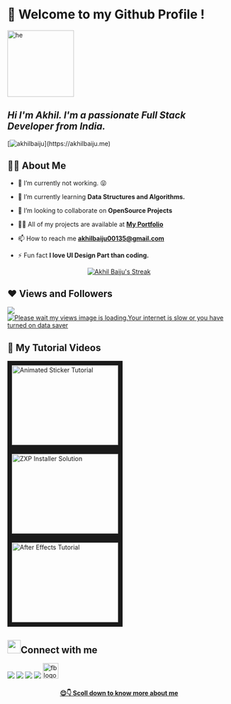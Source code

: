 # :trident: Welcome to my Github Profile !
<img src="https://i.ibb.co/7pLcTnJ/adada.gif" width="150" alt="he">

##   *Hi I'm Akhil. I'm a passionate Full Stack Developer from India.*

[![akhilbaiju](https://readme-typing-svg.herokuapp.com?color=%2300E6FE&lines=Experienced+UI+%2F+UX+Designer;Passionate+about+Technology;Pro+in+Build++from+Scratch;Visit+:+www.akhilbaiju.me;Scroll+down+to+know+more...)](https://akhilbaiju.me)

## 🙋‍♂️ About Me

- 🔭 I’m currently not working. :stuck_out_tongue_closed_eyes: 

- 🌱 I’m currently learning **Data Structures and Algorithms.**

- 👯 I’m looking to collaborate on **OpenSource Projects**

- 👨‍💻 All of my projects are available at **[My Portfolio](https://github.com/akhilbaiju)**

- 📫 How to reach me **akhilbaiju00135@gmail.com**

- ⚡ Fun fact **I love UI Design Part than coding.**

<p align="center">
    <a href="https://github.com/akhilbaiju/github-readme-streak-stats">
        <img title="Akhil is a legend" alt="Akhil Baiju's Streak" src="https://github-readme-streak-stats.herokuapp.com/?user=akhilbaiju&theme=black-ice&hide_border=true&stroke=0000&background=060A0CD0"/>
    </a>
</p>


## ❤ Views and Followers
<a href="https://github.com/akhilbaiju/github-profile-views-counter">
    <img src="https://komarev.com/ghpvc/?username=akhilbaiju">
</a>
<a href="https://github.com/akhilbaiju?tab=followers"><img src="https://img.shields.io/github/followers/akhilbaiju?label=Followers&style=social" alt="Please wait my views image is loading.Your internet is slow or you have turned on data saver"></a>


## 🎪 My Tutorial Videos

<a href="http://www.youtube.com/watch?feature=player_embedded&v=Pcu5RiQnAX4
" target="_blank"><img src="http://img.youtube.com/vi/Pcu5RiQnAX4/0.jpg" 
alt="Animated Sticker Tutorial" width="240" height="180" border="10" /></a>
<a href="http://www.youtube.com/watch?feature=player_embedded&v=MKMZL32mzhk
" target="_blank"><img src="http://img.youtube.com/vi/MKMZL32mzhk/0.jpg" 
alt="ZXP Installer Solution" width="240" height="180" border="10" /></a>
<a href="http://www.youtube.com/watch?feature=player_embedded&v=IPagz9N4J5E
" target="_blank"><img src="http://img.youtube.com/vi/IPagz9N4J5E/0.jpg" 
alt="After Effects Tutorial" width="240" height="180" border="10" /></a>


## <img src="https://user-images.githubusercontent.com/1303154/88677602-1635ba80-d120-11ea-84d8-d263ba5fc3c0.gif" width="30px">Connect with me

<a href = "https://www.linkedin.com/in/akhil-baiju-906b461a9/"><img src="https://img.icons8.com/fluent/48/000000/linkedin.png"/></a>
<a href = "https://twitter.com/akhilbaiju_"><img src="https://img.icons8.com/fluent/48/000000/twitter.png"/></a>
<a href = "https://www.instagram.com/akhil.baiju_/"><img src="https://img.icons8.com/fluent/48/000000/instagram-new.png"/></a>
<a href = "https://www.youtube.com/channel/UCe5RaLkqRimYwdWss4FpH2w"><img src="https://img.icons8.com/color/48/000000/youtube-play.png"/></a>
<a href = "https://www.facebook.com/akhilbaiju007/"><img src="https://cdn.iconscout.com/icon/free/png-256/facebook-logo-2019-1597680-1350125.png" width="35" alt="fb logo"/></a> &emsp; &emsp; &emsp; &emsp; &emsp; &emsp; &emsp; &emsp;<a href="https://github.com/akhilbaiju/github-profile-views-counter">
   
    

<h4 align="center"> 😌👇 Scoll down to know more about me</h4>
